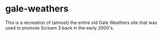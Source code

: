 # gale-weathers

This is a recreation of (almost) the entire old Gale Weathers site that was used to promote Scream 3 back in the early 2000's.
